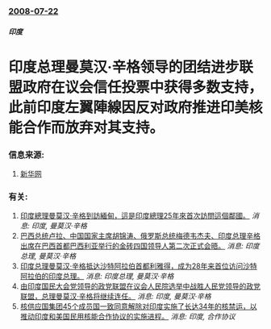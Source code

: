 ### [2008-07-22](/news/2008/07/22/index.md)

##### 印度
# 印度总理曼莫汉·辛格领导的团结进步联盟政府在议会信任投票中获得多数支持，此前印度左翼陣線因反对政府推进印美核能合作而放弃对其支持。




### 信息来源:

1. [新华网](http://news.xinhuanet.com/world/2008-07/23/content_8751915.htm)

### 有关:

1. [ 印度總理曼莫汉·辛格到訪緬甸，這是印度總理25年來首次訪問這個鄰國。](/zh/news/2012/05/27/印度總理曼莫汉-辛格到訪緬甸-這是印度總理25年來首次訪問這個鄰國.md) _消息: 印度, 曼莫汉·辛格_
2. [ 巴西总统卢拉、中国国家主席胡锦涛、俄罗斯总统梅德韦杰夫、印度总理辛格出席在巴西首都巴西利亚举行的金砖四国领导人第二次正式会晤。](/zh/news/2010/04/15/巴西总统卢拉-中国国家主席胡锦涛-俄罗斯总统梅德韦杰夫-印度总理辛格出席在巴西首都巴西利亚举行的金砖四国领导人第二次正.md) _消息: 印度总理, 曼莫汉·辛格_
3. [ 印度总理曼莫汉·辛格抵达沙特阿拉伯首都利雅得，成为28年来首位访问沙特阿拉伯的印度总理。](/zh/news/2010/02/27/印度总理曼莫汉-辛格抵达沙特阿拉伯首都利雅得-成为28年来首位访问沙特阿拉伯的印度总理.md) _消息: 印度总理, 曼莫汉·辛格_
4. [由印度国民大会党领导的政党联盟在议会人民院选举中战胜人民党领导的政党联盟，总理曼莫汉·辛格将继续连任。](/zh/news/2009/05/16/由印度国民大会党领导的政党联盟在议会人民院选举中战胜人民党领导的政党联盟-总理曼莫汉-辛格将继续连任.md) _消息: 印度, 曼莫汉·辛格_
5. [核供应国集团45个成员国一致同意解除对印度实施了长达34年的核禁运，以推动印度和美国民用核能合作协议的实施进程。](/zh/news/2008/09/6/核供应国集团45个成员国一致同意解除对印度实施了长达34年的核禁运-以推动印度和美国民用核能合作协议的实施进程.md) _消息: 印度, 合作协议_
